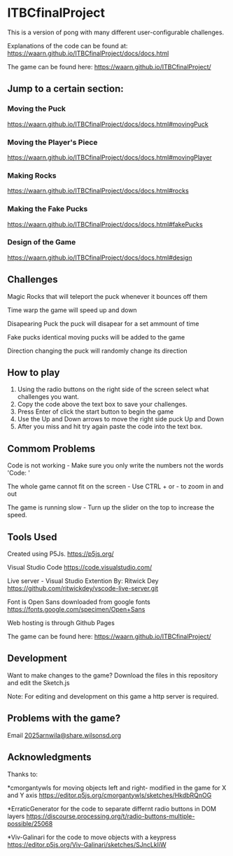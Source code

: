 # ITBCfinalProject

This is a version of pong with many different user-configurable challenges.

Explanations of the code can be found at: 
https://waarn.github.io/ITBCfinalProject/docs/docs.html

The game can be found here: 
https://waarn.github.io/ITBCfinalProject/

## Jump to a certain section:

### Moving the Puck
https://waarn.github.io/ITBCfinalProject/docs/docs.html#movingPuck
### Moving the Player's Piece
https://waarn.github.io/ITBCfinalProject/docs/docs.html#movingPlayer
### Making Rocks
https://waarn.github.io/ITBCfinalProject/docs/docs.html#rocks
### Making the Fake Pucks
https://waarn.github.io/ITBCfinalProject/docs/docs.html#fakePucks
### Design of the Game
https://waarn.github.io/ITBCfinalProject/docs/docs.html#design

## Challenges
Magic Rocks that will teleport the puck whenever it bounces off them

Time warp the game will speed up and down 

Disapearing Puck the puck will disapear for a set ammount of time

Fake pucks identical moving pucks will be added to the game

Direction changing the puck will randomly change its direction

## How to play

1. Using the radio buttons on the right side of the screen select what challenges you want.
2. Copy the code above the text box to save your challenges.
4. Press Enter of click the start button to begin the game
5. Use the Up and Down arrows to move the right side puck Up and Down
6. After you miss and hit try again paste the code into the text box.

## Commom Problems

Code is not working -  Make sure you only write the numbers not the words 'Code: '

The whole game cannot fit on the screen - Use CTRL + or - to zoom in and out

The game is running slow - Turn up the slider on the top to increase the speed.

## Tools Used

Created using P5Js. 
https://p5js.org/

Visual Studio Code
https://code.visualstudio.com/

Live server - Visual Studio Extention 
By: Ritwick Dey
https://github.com/ritwickdey/vscode-live-server.git

Font is Open Sans downloaded from google fonts
https://fonts.google.com/specimen/Open+Sans

Web hosting is through Github Pages

The game can be found here: https://waarn.github.io/ITBCfinalProject/

## Development

Want to make changes to the game? Download the files in this repository and edit the Sketch.js

Note: For editing and development on this game a http server is required.

## Problems with the game?
Email 2025arnwila@share.wilsonsd.org

## Acknowledgments

Thanks to:

*cmorgantywls for moving objects left and right- modified in the game for X and Y axis
https://editor.p5js.org/cmorgantywls/sketches/HkdbRQnOG

*ErraticGenerator for the code to separate differnt radio buttons in DOM layers
https://discourse.processing.org/t/radio-buttons-multiple-possible/25068

*Viv-Galinari for the code to move objects with a keypress
https://editor.p5js.org/Viv-Galinari/sketches/SJncLkliW
